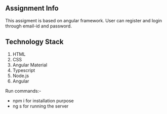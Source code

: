 ## Assignment Info
This assigment is based on angular framework. User can register and login through email-id and password.

## Technology Stack
1) HTML
2) CSS
3) Angular Material 
4) Typescript
5) Node.js
6) Angular 


Run commands:- 
- npm i for installation purpose
- ng s for running the server

